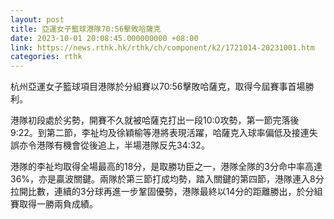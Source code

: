 ```yaml
---
layout: post
title: 亞運女子籃球港隊70:56擊敗哈薩克
date: 2023-10-01 20:08:45.000000000 +08:00
link: https://news.rthk.hk/rthk/ch/component/k2/1721014-20231001.htm
categories: rthk
---
```


杭州亞運女子籃球項目港隊於分組賽以70:56擊敗哈薩克，取得今屆賽事首場勝利。

港隊初段處於劣勢，開賽不久就被哈薩克打出一段10:0攻勢，第一節完落後9:22。到第二節，李祉均及徐穎榆等港將表現活躍，哈薩克入球率偏低及接連失誤亦令港隊有機會從後追上，半場港隊反先34:32。

港隊的李祉均取得全場最高的18分，是取勝功臣之一，港隊全隊的3分命中率高達36%，亦是贏波關鍵。兩隊於第三節打成均勢，踏入關鍵的第四節，港隊連入8分拉開比數，連續的3分球再進一步鞏固優勢，港隊最終以14分的距離勝出，於分組賽取得一勝兩負成績。

